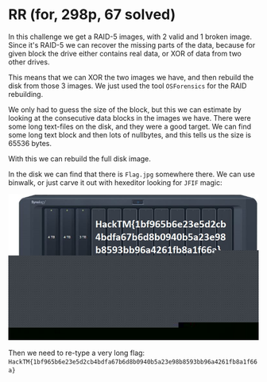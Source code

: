 # RR (for, 298p, 67 solved)

In this challenge we get a RAID-5 images, with 2 valid and 1 broken image.
Since it's RAID-5 we can recover the missing parts of the data, because for given block the drive either contains real data, or XOR of data from two other drives.

This means that we can XOR the two images we have, and then rebuild the disk from those 3 images.
We just used the tool `OSForensics` for the RAID rebuilding.

We only had to guess the size of the block, but this we can estimate by looking at the consecutive data blocks in the images we have.
There were some long text-files on the disk, and they were a good target.
We can find some long text block and then lots of nullbytes, and this tells us the size is 65536 bytes.

With this we can rebuild the full disk image.

In the disk we can find that there is `Flag.jpg` somewhere there.
We can use binwalk, or just carve it out with hexeditor looking for `JFIF` magic:

![](flag.jpg)

Then we need to re-type a very long flag: `HackTM{1bf965b6e23e5d2cb4bdfa67b6d8b0940b5a23e98b8593bb96a4261fb8a1f66a}`
